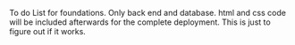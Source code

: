 To do List for foundations. Only back end and database. html and css code will be included afterwards for the complete deployment. This is just to figure out if it works.